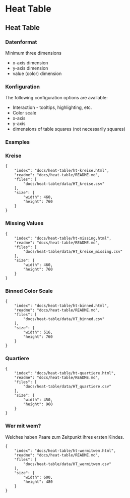 # Heat Table

## Heat Table

### Datenformat

Minimum three dimensions
* x-axis dimension
* y-axis dimension
* value (color) dimension

### Konfiguration

The following configuration options are available:
* Interaction - tooltips, highlighting, etc.
* Color scale
* x-axis
* y-axis
* dimensions of table squares (not necessarily squares)

### Examples

### Kreise

```project
{
    "index": "docs/heat-table/ht-kreise.html",
    "readme": "docs/heat-table/README.md",
    "files": [
        "docs/heat-table/data/HT_kreise.csv"
    ],
    "size": {
        "width": 460,
        "height": 760
    }
}
```

### Missing Values

```project
{
    "index": "docs/heat-table/ht-missing.html",
    "readme": "docs/heat-table/README.md",
    "files": [
        "docs/heat-table/data/HT_kreise_missing.csv"
    ],
    "size": {
        "width": 460,
        "height": 760
    }
}
```

### Binned Color Scale

```project
{
    "index": "docs/heat-table/ht-binned.html",
    "readme": "docs/heat-table/README.md",
    "files": [
        "docs/heat-table/data/HT_binned.csv"
    ],
    "size": {
        "width": 516,
        "height": 760
    }
}
```

### Quartiere

```project
{
    "index": "docs/heat-table/ht-quartiere.html",
    "readme": "docs/heat-table/README.md",
    "files": [
        "docs/heat-table/data/HT_quartiere.csv"
    ],
    "size": {
        "width": 450,
        "height": 960
    }
}
```

### Wer mit wem?

Welches haben Paare zum Zeitpunkt ihres ersten Kindes.

```project
{
    "index": "docs/heat-table/ht-wermitwem.html",
    "readme": "docs/heat-table/README.md",
    "files": [
        "docs/heat-table/data/HT_wermitwem.csv"
    ],
    "size": {
        "width": 600,
        "height": 480
    }
}
```
